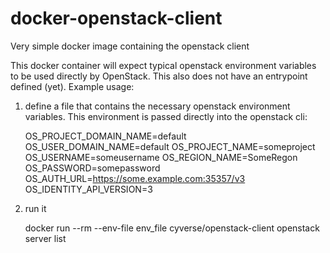 # docker-openstack-client

Very simple docker image containing the openstack client

This docker container will expect typical openstack environment variables to be used directly by OpenStack. This also does not have an entrypoint defined (yet). Example usage:

1. define a file that contains the necessary openstack environment variables. This environment is passed directly into the openstack cli:

    OS_PROJECT_DOMAIN_NAME=default
    OS_USER_DOMAIN_NAME=default
    OS_PROJECT_NAME=someproject
    OS_USERNAME=someusername
    OS_REGION_NAME=SomeRegon
    OS_PASSWORD=somepassword
    OS_AUTH_URL=https://some.example.com:35357/v3
    OS_IDENTITY_API_VERSION=3

2. run it

    docker run --rm --env-file env_file cyverse/openstack-client openstack server list
